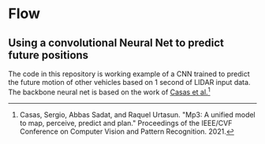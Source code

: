 # Flow

## Using a convolutional Neural Net to predict future positions

The code in this repository is working example of a CNN trained to predict the future motion of other vehicles based on 1 second of LIDAR input data.  The backbone neural net is based on the work of [Casas et al.](http://openaccess.thecvf.com/content/CVPR2021/html/Casas_MP3_A_Unified_Model_To_Map_Perceive_Predict_and_Plan_CVPR_2021_paper.html)[^1]

[^1]:Casas, Sergio, Abbas Sadat, and Raquel Urtasun. "Mp3: A unified model to map, perceive, predict and plan." Proceedings of the IEEE/CVF Conference on Computer Vision and Pattern Recognition. 2021.
